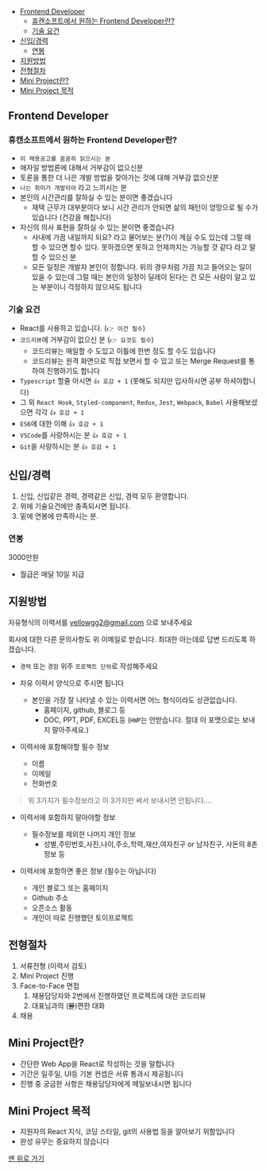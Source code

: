 <!-- TOC -->

- [Frontend Developer](#frontend-developer)
  - [휴캔소프트에서 원하는 Frontend Developer란?](#휴캔소프트에서-원하는-frontend-developer란)
  - [기술 요건](#기술-요건)
- [신입/경력](#신입경력)
  - [연봉](#연봉)
- [지원방법](#지원방법)
- [전형절차](#전형절차)
- [Mini Project란?](#mini-project란)
- [Mini Project 목적](#mini-project-목적)

<!-- /TOC -->

## Frontend Developer

### 휴캔소프트에서 원하는 Frontend Developer란?

- `이 채용공고를 꼼꼼히 읽으시는 분`
- 애자일 방법론에 대해서 거부감이 없으신분
- 토론을 통한 더 나은 개발 방법을 찾아가는 것에 대해 거부감 없으신분
- `나는 취미가 개발이야` 라고 느끼시는 분
- 본인의 시간관리를 잘하실 수 있는 분이면 좋겠습니다
  - 재택 근무가 대부분이다 보니 시간 관리가 안되면 삶의 패턴이 엉망으로 될 수가 있습니다 (건강을 해칩니다)
- 자신의 의사 표현을 잘하실 수 있는 분이면 좋겠습니다
  - 사내에 가끔 내일까지 되요? 라고 물어보는 분(?)이 계실 수도 있는데 그럴 때 할 수 있으면 할수 있다. 못하겠으면 못하고 언제까지는 가능할 것 같다 라고 말할 수 있으신 분
  - 모든 일정은 개발자 본인이 정합니다. 위의 경우처럼 가끔 치고 들어오는 일이 있을 수 있는데 그럴 때는 본인의 일정이 딜레이 된다는 건 모든 사람이 알고 있는 부분이니 걱정하지 않으셔도 됩니다

### 기술 요건

- React를 사용하고 있습니다. (`👉 이건 필수`)
- `코드리뷰`에 거부감이 없으신 분 (`👉 요것도 필수`)
  - 코드리뷰는 매일할 수 도있고 이틀에 한번 정도 할 수도 있습니다
  - 코드리뷰는 원격 화면으로 직접 보면서 할 수 있고 또는 Merge Request를 통하여 진행하기도 합니다
- `Typescript` 할줄 아시면 `👍 호감 + 1` (못해도 되지만 입사하시면 공부 하셔야합니다)
- 그 외 `React Hook`, `Styled-component`, `Redux`, `Jest`, `Webpack`, `Babel` 사용해보셨으면 각각 `👍 호감 + 1`
- `ES6`에 대한 이해 `👍 호감 + 1`
- `VSCode`를 사랑하시는 분 `👍 호감 + 1`
- `Git`을 사랑하시는 분 `👍 호감 + 1`

## 신입/경력

1. 신입, 신입같은 경력, 경력같은 신입, 경력 모두 환영합니다.
2. 위에 기술요건에만 충족되시면 됩니다.
3. 밑에 연봉에 만족하시는 분.

### 연봉

3000만원

- 월급은 매달 10일 지급

## 지원방법

자유형식의 이력서를 yellowgg2@gmail.com 으로 보내주세요

회사에 대한 다른 문의사항도 위 이메일로 받습니다. 최대한 아는데로 답변 드리도록 하겠습니다.

- `경력` 또는 `경험` 위주 `프로젝트 단위`로 작성해주세요
- 자유 이력서 양식으로 주시면 됩니다

  - 본인을 가장 잘 나타낼 수 있는 이력서면 어느 형식이라도 상관없습니다.
    - 홈페이지, github, 블로그 등
    - DOC, PPT, PDF, EXCEL등 (`HWP`는 안받습니다. 절대 이 포맷으로는 보내지 말아주세요.)

- 이력서에 포함해야할 필수 정보

  - 이름
  - 이메일
  - 전화번호

> 위 3가지가 필수정보라고 이 3가지만 써서 보내시면 안됩니다....

- 이력서에 포함하지 말아야할 정보

  - 필수정보를 제외한 나머지 개인 정보
    - 성별,주민번호,사진,나이,주소,학력,재산,여자친구 or 남자친구, 사돈의 8촌 정보 등

- 이력서에 포함하면 좋은 정보 (필수는 아닙니다)
  - 개인 블로그 또는 홈페이지
  - Github 주소
  - 오픈소스 활동
  - 개인이 따로 진행했던 토이프로젝트

## 전형절차

1. 서류전형 (이력서 검토)
2. Mini Project 진행
3. Face-to-Face 면접
   1. 채용담당자와 2번에서 진행하였던 프로젝트에 대한 코드리뷰
   2. 대표님과의 (~~불~~)편한 대화
4. 채용

## Mini Project란?

- 간단한 Web App을 React로 작성하는 것을 말합니다
- 기간은 일주일, UI등 기본 컨셉은 서류 통과시 제공됩니다
- 진행 중 궁금한 사항은 채용담당자에게 메일보내시면 됩니다

## Mini Project 목적

- 지원자의 React 지식, 코딩 스타일, git의 사용법 등을 알아보기 위함입니다
- 완성 유무는 중요하지 않습니다

[맨 위로 가기](#frontend-developer)
